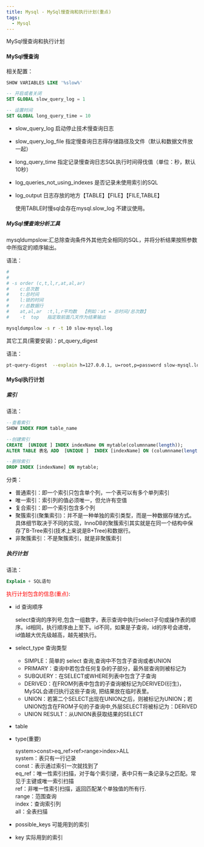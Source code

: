 ```yaml
---
title: Mysql - MySql慢查询和执行计划(重点)
tags:
  - Mysql
---
```


MySql慢查询和执行计划

#### MySql慢查询

相关配置：

```sql
SHOW VARIABLES LIKE '%slow%'

-- 开启或者关闭
SET GLOBAL slow_query_log = 1

-- 设置时间
SET GLOBAL long_query_time = 10
```

- slow_query_log 启动停止技术慢查询日志
- slow_query_log_file 指定慢查询日志得存储路径及文件（默认和数据文件放一起）
- long_query_time 指定记录慢查询日志SQL执行时间得伐值（单位：秒，默认10秒）
- log_queries_not_using_indexes  是否记录未使用索引的SQL
- log_output 日志存放的地方【TABLE】【FILE】【FILE,TABLE】

	使用TABLE时慢sql会存在mysql.slow_log 不建议使用。

<!-- more -->

##### MySql慢查询分析工具

mysqldumpslow:汇总除查询条件外其他完全相同的SQL，并将分析结果按照参数中所指定的顺序输出。

语法：

```sh
#
#
# -s order (c,t,l,r,at,al,ar) 
#    c:总次数
#    t:总时间
#    l:锁的时间
#    r:总数据行
#    at,al,ar  :t,l,r平均数  【例如：at = 总时间/总次数】
#    -t  top   指定取前面几天作为结果输出

mysqldumpslow -s r -t 10 slow-mysql.log
```

其它工具(需要安装)：pt_query_digest

语法：

```sh
pt-query-digest  --explain h=127.0.0.1, u=root,p=password slow-mysql.log

```

#### MySql执行计划


##### 索引

语法：

```sql
--查看索引
SHOW INDEX FROM table_name

--创建索引
CREATE  [UNIQUE ] INDEX indexName ON mytable(columnname(length));
ALTER TABLE 表名 ADD  [UNIQUE ]  INDEX [indexName] ON (columnname(length)) 

--删除索引
DROP INDEX [indexName] ON mytable;

```

分类：

- 普通索引：即一个索引只包含单个列，一个表可以有多个单列索引
- 唯一索引：索引列的值必须唯一，但允许有空值
- 复合索引：即一个索引包含多个列
- 聚簇索引(聚集索引)：并不是一种单独的索引类型，而是一种数据存储方式。具体细节取决于不同的实现，InnoDB的聚簇索引其实就是在同一个结构中保存了B-Tree索引(技术上来说是B+Tree)和数据行。
- 非聚簇索引：不是聚簇索引，就是非聚簇索引


##### 执行计划

语法：

```sql
Explain + SQL语句
```

<font color=red>执行计划包含的信息(重点)</font>:

- id 查询顺序

	select查询的序列号,包含一组数字，表示查询中执行select子句或操作表的顺序。id相同，执行顺序由上至下。id不同，如果是子查询，id的序号会递增，id值越大优先级越高，越先被执行。

- select_type 查询类型

	- SIMPLE：简单的 select 查询,查询中不包含子查询或者UNION
	- PRIMARY：查询中若包含任何复杂的子部分，最外层查询则被标记为
	- SUBQUERY：在SELECT或WHERE列表中包含了子查询
	- DERIVED：在FROM列表中包含的子查询被标记为DERIVED(衍生)，MySQL会递归执行这些子查询, 把结果放在临时表里。
	- UNION：若第二个SELECT出现在UNION之后，则被标记为UNION；若UNION包含在FROM子句的子查询中,外层SELECT将被标记为：DERIVED
	- UNION RESULT：从UNION表获取结果的SELECT

- table
- type(重要)

	system>const>eq_ref>ref>range>index>ALL		
	system：表只有一行记录		
	const：表示通过索引一次就找到了		
	eq_ref：唯一性索引扫描，对于每个索引键，表中只有一条记录与之匹配。常见于主键或唯一索引扫描		
	ref：非唯一性索引扫描，返回匹配某个单独值的所有行.		
	range：范围查询		
	index：查询索引列		
	all：全表扫描		

- possible_keys 可能用到的索引
- key 实际用到的索引



